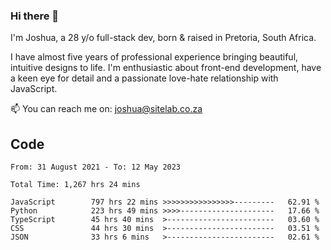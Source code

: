 ### Hi there 👋

I'm Joshua, a 28 y/o full-stack dev, born & raised in Pretoria, South Africa. 

I have almost five years of professional experience bringing beautiful, intuitive designs to life. I'm enthusiastic about front-end development, have a keen eye for detail and a passionate love-hate relationship with JavaScript.

📫 You can reach me on: joshua@sitelab.co.za

## **Code**

<!--START_SECTION:waka-->

```text
From: 31 August 2021 - To: 12 May 2023

Total Time: 1,267 hrs 24 mins

JavaScript        797 hrs 22 mins >>>>>>>>>>>>>>>>---------   62.91 %
Python            223 hrs 49 mins >>>>---------------------   17.66 %
TypeScript        45 hrs 40 mins  >------------------------   03.60 %
CSS               44 hrs 30 mins  >------------------------   03.51 %
JSON              33 hrs 6 mins   >------------------------   02.61 %
```

<!--END_SECTION:waka-->
